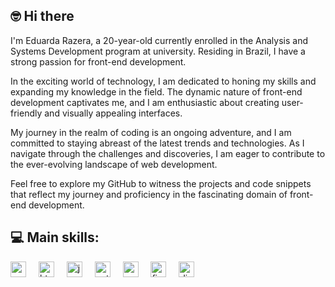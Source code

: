 ## :nerd_face: Hi there


<div align="left">
   I'm Eduarda Razera, a 20-year-old currently enrolled in the Analysis and Systems Development program at university. Residing in Brazil, I have a strong passion for front-end development.

In the exciting world of technology, I am dedicated to honing my skills and expanding my knowledge in the field. The dynamic nature of front-end development captivates me, and I am enthusiastic about creating user-friendly and visually appealing interfaces.

My journey in the realm of coding is an ongoing adventure, and I am committed to staying abreast of the latest trends and technologies. As I navigate through the challenges and discoveries, I am eager to contribute to the ever-evolving landscape of web development.

Feel free to explore my GitHub to witness the projects and code snippets that reflect my journey and proficiency in the fascinating domain of front-end development.
</div>



## :computer: Main skills:

<div align="left">
  <img src="https://skillicons.dev/icons?i=css" height="25" alt="css3 logo"  />
  <img width="12" />
  <img src="https://skillicons.dev/icons?i=html" height="25" alt="html5 logo"  />
  <img width="12" />
  <img src="https://skillicons.dev/icons?i=js" height="25" alt="javascript logo"  />
  <img width="12" />
  <img src="https://skillicons.dev/icons?i=py" height="25" alt="python logo"  />
  <img width="12" />
  <img src="https://cdn.jsdelivr.net/gh/devicons/devicon/icons/canva/canva-original.svg" height="25" alt="canva logo"  />
  <img width="12" />
  <img src="https://skillicons.dev/icons?i=figma" height="25" alt="figma logo"  />
  <img width="12" />
  <img src="https://skillicons.dev/icons?i=discord" height="25" alt="discord logo"  />
</div>


